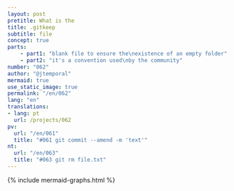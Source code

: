 ```yaml
---
layout: post
pretitle: What is the
title: .gitkeep
subtitle: file
concept: true
parts:
    - part1: "blank file to ensure the\nexistence of an empty folder"
    - part2: "it's a convention used\nby the community"
number: "062"
author: "@jtemporal"
mermaid: true
use_static_image: true
permalink: "/en/062"
lang: "en"
translations:
- lang: pt
  url: /projects/062
pv:
  url: "/en/061"
  title: "#061 git commit --amend -m 'text'"
nt:
  url: "/en/063"
  title: "#063 git rm file.txt"
---
```


{% include mermaid-graphs.html %}
